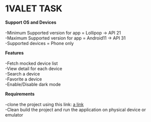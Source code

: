 # 1VALET TASK

**Support OS and Devices**</br></br>
-Minimum Supported version for app = Lollipop -> API 21</br>
-Maximum Supported version for app = Android11 -> API 31 </br>
-Supported devices = Phone only

**Features**</br></br>
-Fetch mocked device list</br>
-View detail for each device</br>
-Search a device</br>
-Favorite a device</br>
-Enable/Disable dark mode</br>

**Requirements**</br></br>
-clone the project using this link: [a link](https://github.com/mehrozafzal/VALET1-task.git)</br>
-Clean build the project and run the application on physical device or emulator



